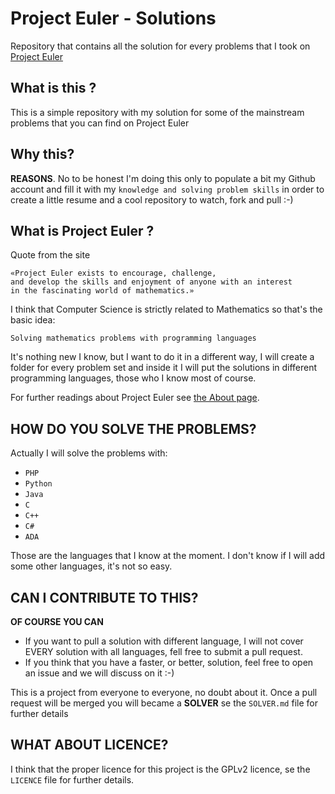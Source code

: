 Project Euler - Solutions
==============

Repository that contains all the solution for every problems that I took on [Project Euler](http://projecteuler.net/problems)

## What is this ? ##
This is a simple repository with my solution for some of the mainstream problems that you can find on Project Euler

## Why this? ##
**REASONS**. No to be honest I'm doing this only to populate a bit my Github account and fill it with my `knowledge and solving problem skills` in order to create a little resume and a cool repository to watch, fork and pull :-)

## What is Project Euler ? ##
Quote from the site
	
	«Project Euler exists to encourage, challenge,
	and develop the skills and enjoyment of anyone with an interest
	in the fascinating world of mathematics.»
	
I think that Computer Science is strictly related to Mathematics so that's the basic idea: 
	
	Solving mathematics problems with programming languages

It's nothing new I know, but I want to do it in a different way, I will create a folder for every problem set and inside it I will put the solutions in different programming languages, those who I know most of course.

For further readings about Project Euler see [the About page](http://projecteuler.net/about).

## HOW DO YOU SOLVE THE PROBLEMS? ##

Actually I will solve the problems with:

- `PHP`
- `Python`
- `Java`
- `C`
- `C++`
- `C#`
- `ADA`

Those are the languages that I know at the moment. I don't know if I will add some other languages, it's not so easy.

## CAN I CONTRIBUTE TO THIS? ##
**OF COURSE YOU CAN**

- If you want to pull a solution with different language, I will not cover EVERY solution with all languages, fell free to submit a pull request.
- If you think that you have a faster, or better, solution, feel free to open an issue and we will discuss on it :-)

This is a project from everyone to everyone, no doubt about it. Once a pull request will be merged you will became a **SOLVER** se the `SOLVER.md` file for further details

## WHAT ABOUT LICENCE? ##
I think that the proper licence for this project is the GPLv2 licence, se the `LICENCE` file for further details.

